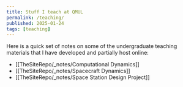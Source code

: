 ```yaml
---
title: Stuff I teach at QMUL
permalink: /teaching/
published: 2025-01-24
tags: [teaching]
---
```

Here is a quick set of notes on some of the undergraduate teaching materials that I have developed and partially host online:
- [[TheSiteRepo/_notes/Computational Dynamics]]
- [[TheSiteRepo/_notes/Spacecraft Dynamics]]
- [[TheSiteRepo/_notes/Space Station Design Project]]